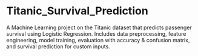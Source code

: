 # Titanic_Survival_Prediction
A Machine Learning project on the Titanic dataset that predicts passenger survival using Logistic Regression. Includes data preprocessing, feature engineering, model training, evaluation with accuracy &amp; confusion matrix, and survival prediction for custom inputs.
